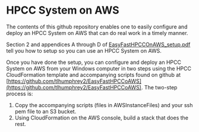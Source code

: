 # HPCC System on AWS #

The contents of this github repository enables one to easily configure and deploy an HPCC System on AWS that can do real work in a timely manner.

Section 2 and appendices A through D of [EasyFastHPCCOnAWS_setup.pdf](https://github.com/tlhumphrey2/EasyFastHPCCoAWS/EasyFastHPCCOnAWS_setup.pdf) tell you how to setup so you can use an HPCC System on AWS.

Once you have done the setup, you can configure and deploy an HPCC System on AWS from your Windows computer in two steps using the HPCC CloudFormation template and accompanying scripts found on github at [https://github.com/tlhumphrey2/EasyFastHPCCoAWS](https://github.com/tlhumphrey2/EasyFastHPCCoAWS). The two-step process is:

1.	Copy the accompanying scripts (files in AWSInstanceFiles) and your ssh pem file to an S3 bucket.
2.	Using CloudFormation on the AWS console, build a stack that does the rest.

